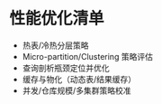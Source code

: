 # 性能优化清单

- 热表/冷热分层策略
- Micro-partition/Clustering 策略评估
- 查询剖析瓶颈定位并优化
- 缓存与物化（动态表/结果缓存）
- 并发/仓库规模/多集群策略校准
